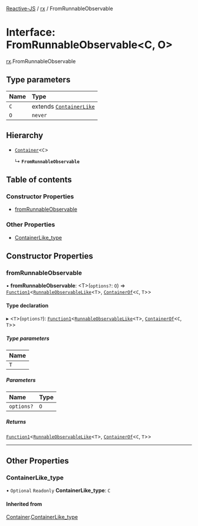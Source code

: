 [Reactive-JS](../README.md) / [rx](../modules/rx.md) / FromRunnableObservable

# Interface: FromRunnableObservable<C, O\>

[rx](../modules/rx.md).FromRunnableObservable

## Type parameters

| Name | Type |
| :------ | :------ |
| `C` | extends [`ContainerLike`](containers.ContainerLike.md) |
| `O` | `never` |

## Hierarchy

- [`Container`](containers.Container.md)<`C`\>

  ↳ **`FromRunnableObservable`**

## Table of contents

### Constructor Properties

- [fromRunnableObservable](rx.FromRunnableObservable.md#fromrunnableobservable)

### Other Properties

- [ContainerLike\_type](rx.FromRunnableObservable.md#containerlike_type)

## Constructor Properties

### fromRunnableObservable

• **fromRunnableObservable**: <T\>(`options?`: `O`) => [`Function1`](../modules/functions.md#function1)<[`RunnableObservableLike`](rx.RunnableObservableLike.md)<`T`\>, [`ContainerOf`](../modules/containers.md#containerof)<`C`, `T`\>\>

#### Type declaration

▸ <`T`\>(`options?`): [`Function1`](../modules/functions.md#function1)<[`RunnableObservableLike`](rx.RunnableObservableLike.md)<`T`\>, [`ContainerOf`](../modules/containers.md#containerof)<`C`, `T`\>\>

##### Type parameters

| Name |
| :------ |
| `T` |

##### Parameters

| Name | Type |
| :------ | :------ |
| `options?` | `O` |

##### Returns

[`Function1`](../modules/functions.md#function1)<[`RunnableObservableLike`](rx.RunnableObservableLike.md)<`T`\>, [`ContainerOf`](../modules/containers.md#containerof)<`C`, `T`\>\>

___

## Other Properties

### ContainerLike\_type

• `Optional` `Readonly` **ContainerLike\_type**: `C`

#### Inherited from

[Container](containers.Container.md).[ContainerLike_type](containers.Container.md#containerlike_type)
